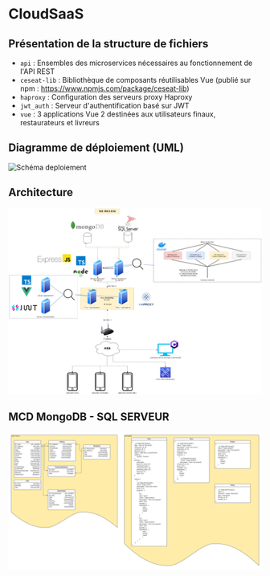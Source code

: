 # CloudSaaS
## Présentation de la structure de fichiers

- `api` : Ensembles des microservices nécessaires au fonctionnement de l'API REST
- `ceseat-lib` : Bibliothèque de composants réutilisables Vue (publié sur npm : https://www.npmjs.com/package/ceseat-lib)
- `haproxy` : Configuration des serveurs proxy Haproxy
- `jwt_auth` : Serveur d'authentification basé sur JWT
- `vue` : 3 applications Vue 2 destinées aux utilisateurs finaux, restaurateurs et livreurs


## Diagramme de déploiement (UML)

![Schéma deploiement](./images/Diagramme%20de%20déploiement%20v1.jpg)


## Architecture

![Schéma architecture](./images/schema.png)

## MCD MongoDB - SQL SERVEUR

![Schéma MCD](./images/MCDMongoDB_SQL%20SERVER.png)


